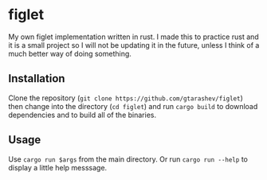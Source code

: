 # figlet
My own figlet implementation written in rust. I made this to practice rust and it is a small project so I will not be updating it in the future, unless I think of a much better way of doing something.

## Installation
Clone the repository (`git clone https://github.com/gtarashev/figlet`) then change into the directory (`cd figlet`) and run `cargo build` to download dependencies and to build all of the binaries.

## Usage 
Use `cargo run $args` from the main directory. Or run `cargo run --help` to display a little help messsage.
